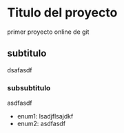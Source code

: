 # Titulo del proyecto
primer proyecto online de git

## subtitulo
dsafasdf

### subsubtitulo

asdfasdf
* enum1: lsadjflsajdkf
* enum2: asdfasdf
